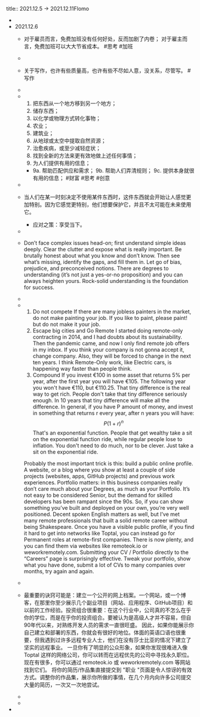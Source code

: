 title:: 2021.12.5 -> 2021.12.11Flomo

-
- 2021.12.6
	- 对于雇员而言，免费加班没有任何好处，反而加剧了内卷；
	  对于雇主而言，免费加班可以大大节省成本。 #思考 #加班
	-
	- 关于写作，也许有些质量高，也许有些不尽如人意，没关系，尽管写。 #写作
	-
	-
	  1. 把东西从一个地方移到另一个地方； 
	  2. 储存东西；
	  3. 以化学或物理方式转化事物；
	  4. 农业；
	  5. 建筑业； 
	  6. 从地球或太空中提取自然资源；
	  7. 治愈疾病，或至少减轻症状；
	  8. 找到全新的方法来更有效地做上述任何事情；
	  9. 为人们提供有用的信息；
		- 9a. 帮助匹配供应和需求；
		  9b. 帮助人们弄清规则；
		  9c. 提供本身就很有用的信息； #财富 #思考 #创意
	-
	- 当人们在某一时刻决定不使用某件东西时，这件东西就会开始让人感觉更加特别。因为它感觉更特别，他们想要保护它，并且不太可能在未来使用它。
		- 应对之策：享受当下。
	-
	- Don’t face complex issues head-on; first understand simple ideas deeply. Clear the clutter and expose what is really important. Be brutally honest about what you know and don’t know. Then see what’s missing, identify the gaps, and fill them in. Let go of bias, prejudice, and preconceived notions. There are degrees to understanding (it’s not just a yes-or-no proposition) and you can always heighten yours. Rock-solid understanding is the foundation for success.
	-
	-
	  1. Do not compete
	  If there are many jobless painters in the market, do not make painting your job. If you like to paint, please paint! but do not make it your job.
	  2. Escape big cities and Go Remote
	  I started doing remote-only contracting in 2014, and I had doubts about its sustainability. Then the pandemic came, and now I only find remote job offers in my inbox. If you think your company is not gonna accept it, change company. Also, they will be forced to change in the next ten years. I think Remote-Only work, like Electric cars, is happening way faster than people think.
	  3. Compound 
	  If you invest €100 in some asset that returns 5% per year, after the first year you will have €105. The following year you won't have €110, but €110.25. That tiny difference is the real way to get rich. People don't take that tiny difference seriously enough. In 10 years that tiny difference will make all the difference.
	  In general, if you have P amount of money, and invest in something that returns r every year, after n years you will have: 
	  $$P(1+r)^n$$ 
	  That's an exponential function. People that get wealthy take a sit on the exponential function ride, while regular people lose to inflation. You don't need to do much, nor to be clever. Just take a sit on the exponential ride. 
	  
	  Probably the most important trick is this: build a public online profile. A website, or a blog where you show at least a couple of side projects (websites, apps, GitHub projects) and previous work experiences. Portfolio matters: in this business companies really don’t care much about your Degrees, as much as your Portfolio. It’s not easy to be considered Senior, but the demand for skilled developers has been rampant since the 90s. So, if you can show something you’ve built and deployed on your own, you’re very well positioned. Decent spoken English matters as well, but I’ve met many remote professionals that built a solid remote career without being Shakespeare. 
	  Once you have a visible public profile, if you find it hard to get into networks like Toptal, you can instead go for Permanent roles at remote-first companies. There is now plenty, and you can find them via websites like remoteok.io or weworkremotely.com. 
	  Submitting your CV / Portfolio directly to the “Careers” page is surprisingly effective. Tweak your portfolio, show what you have done, submit a lot of CVs to many companies over months, try again and again.
	-
	- 最重要的诀窍可能是：建立一个公开的网上档案。一个网站，或一个博客，在那里你至少展示几个副业项目（网站、应用程序、GitHub项目）和以前的工作经验。投资组合很重要：在这个行业中，公司真的不怎么在乎你的学位，而是在乎你的投资组合。要被认为是高级人才并不容易，但自90年代以来，对熟练开发人员的需求一直很旺盛。
	  因此，如果你能展示你自己建立和部署的东西，你就会有很好的地位。体面的英语口语也很重要，但我遇到过许多远程专业人士，他们在没有莎士比亚的情况下建立了坚实的远程事业。
	  一旦你有了明显的公众形象，如果你发现很难进入像 Toptal 这样的网络公司，你可以转而在远程优先的公司中寻找永久职位。现在有很多，你可以通过 remoteok.io 或 weworkremotely.com 等网站找到它们。 
	  将你的简历/作品集直接提交到 "职业 "页面是令人惊讶的有效方式。调整你的作品集，展示你所做的事情，在几个月内向许多公司提交大量的简历，一次又一次地尝试。
	-
	-
-